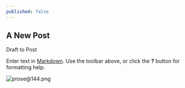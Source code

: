 ```yaml
---
published: false
---
```




## A New Post

Draft to Post

Enter text in [Markdown](http://daringfireball.net/projects/markdown/). Use the toolbar above, or click the **?** button for formatting help.

![prose@144.png]({{site.baseurl}}/_posts/prose@144.png)
